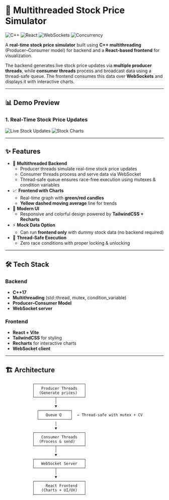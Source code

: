 # 🚀 Multithreaded Stock Price Simulator

![C++](https://img.shields.io/badge/C++-blue.svg?style=for-the-badge&logo=c%2B%2B)
![React](https://img.shields.io/badge/React-black.svg?style=for-the-badge&logo=react)
![WebSockets](https://img.shields.io/badge/WebSockets-green.svg?style=for-the-badge&logo=websocket)
![Concurrency](https://img.shields.io/badge/Multithreading-orange.svg?style=for-the-badge)

A **real-time stock price simulator** built using **C++ multithreading** (Producer–Consumer model) for backend and a **React-based frontend** for visualization.

The backend generates live stock price updates via **multiple producer threads**, while **consumer threads** process and broadcast data using a thread-safe queue. The frontend consumes this data over **WebSockets** and displays it with interactive charts.

---

## 📊 Demo Preview

### 1. Real-Time Stock Price Updates
![Live Stock Updates](demo/Stockes_pics1.png)
![Stock Charts](demo/Stockes_pics2.png)

---

## ✨ Features

- 🔄 **Multithreaded Backend**
  - Producer threads simulate real-time stock price updates
  - Consumer threads process and serve data via WebSocket
  - Thread-safe queue ensures race-free execution using mutexes & condition variables
- 📈 **Frontend with Charts**
  - Real-time graph with **green/red candles**
  - **Yellow dashed moving average** line for trends
- 🎨 **Modern UI**
  - Responsive and colorful design powered by **TailwindCSS + Recharts**
- ⚡ **Mock Data Option**
  - Can run **frontend only** with dummy stock data (no backend required)
- 🔐 **Thread-Safe Execution**
  - Zero race conditions with proper locking & unlocking

---

## 🛠️ Tech Stack

### Backend
- **C++17**
- **Multithreading** (std::thread, mutex, condition_variable)
- **Producer–Consumer Model**
- **WebSocket server**

### Frontend
- **React + Vite**
- **TailwindCSS** for styling
- **Recharts** for interactive charts
- **WebSocket client**

---

## 🏗️ Architecture

```plaintext
            ┌──────────────────────┐
            │   Producer Threads   │
            │  (Generate prices)   │
            └─────────┬────────────┘
                      │
                      ▼
              ┌──────────────┐
              │   Queue Q    │  ← Thread-safe with mutex + CV
              └──────────────┘
                      │
                      ▼
            ┌──────────────────────┐
            │   Consumer Threads   │
            │  (Process & send)    │
            └─────────┬────────────┘
                      │
                      ▼
            ┌──────────────────────┐
            │   WebSocket Server   │
            └─────────┬────────────┘
                      │
                      ▼
            ┌──────────────────────┐
            │     React Frontend   │
            │   (Charts + UI/UX)   │
            └──────────────────────┘


